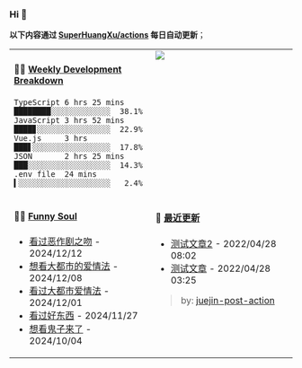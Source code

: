 
### Hi 👋

**以下内容通过 <a href="https://github.com/SuperHuangXu/SuperHuangXu/actions" target="_blank">SuperHuangXu/actions</a> 每日自动更新**；

<table width="800px">
<tr>
<td valign="top" width="50%">

#### 🏊‍♂️ <a href="https://gist.github.com/SuperHuangXu/d3e32e70ad1d22b5a3c5e8fc3c67dcc5" target="_blank">Weekly Development Breakdown</a>

```text
TypeScript 6 hrs 25 mins  ████████░░░░░░░░░░░░░  38.1%
JavaScript 3 hrs 52 mins  ████▊░░░░░░░░░░░░░░░░  22.9%
Vue.js     3 hrs          ███▋░░░░░░░░░░░░░░░░░  17.8%
JSON       2 hrs 25 mins  ███░░░░░░░░░░░░░░░░░░  14.3%
.env file  24 mins        ▍░░░░░░░░░░░░░░░░░░░░   2.4%
```

</td>
<td valign="top" width="50%">
<a href="https://github.com/SuperHuangXu">
  <img align="center" src="https://github-readme-stats.vercel.app/api/top-langs/?username=SuperHuangXu&layout=compact&theme=radical" />
</a>
</td>
</tr>
<tr>
<td valign="top" width="50%">

#### 🤾‍♂️ <a href="https://www.douban.com/people/135404786/" target="_blank">Funny Soul</a>

* <a href='http://movie.douban.com/subject/2085020/' target='_blank'>看过恶作剧之吻</a> - 2024/12/12
* <a href='http://movie.douban.com/subject/36171172/' target='_blank'>想看大都市的爱情法</a> - 2024/12/08
* <a href='http://movie.douban.com/subject/36782606/' target='_blank'>看过大都市爱情法</a> - 2024/12/01
* <a href='http://movie.douban.com/subject/36154853/' target='_blank'>看过好东西</a> - 2024/11/27
* <a href='http://movie.douban.com/subject/1291858/' target='_blank'>想看鬼子来了</a> - 2024/10/04

</td>
<td valign="top" width="50%">

#### 🤾‍ <a href="https://juejin.cn/user/4142615541064046" target="_blank">最近更新</a>
  * <a href='https://juejin.cn/post/7091561831067566117' target='_blank'>测试文章2</a> - 2022/04/28 08:02
* <a href='https://juejin.cn/post/7091490504222703652' target='_blank'>测试文章</a> - 2022/04/28 03:25

> by: [juejin-post-action](https://github.com/SuperHuangXu/juejin-post-action)

</td>
</tr>
</table>
